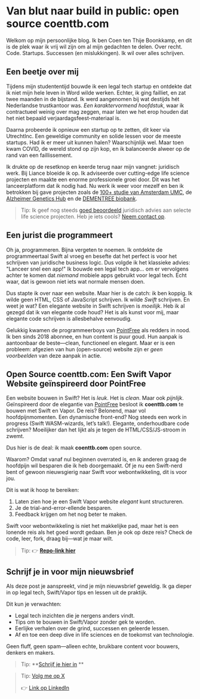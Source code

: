 # Van blut naar build in public: open source coenttb.com

Welkom op mijn persoonlijke blog. Ik ben Coen ten Thije Boonkkamp, en dit is de plek waar ik vrij wil zijn om al mijn gedachten te delen. Over recht. Code. Startups. Successen (en mislukkingen). Ik wil over alles schrijven.

## Een beetje over mij

Tijdens mijn studententijd bouwde ik een legal tech startup en ontdekte dat ik niet mijn hele leven in Word wilde werken. Echter, ik ging failliet, en zat twee maanden in de bijstand. Ik werd aangenomen bij wat destijds hét Nederlandse trustkantoor was. *Een karaktervormend hoofdstuk*, waar ik contractueel weinig over mag zeggen, maar laten we het erop houden dat het niet bepaald verjaardagsfeest-materiaal is. 

Daarna probeerde ik opnieuw een startup op te zetten, dit keer via UtrechtInc. Een geweldige community en solide lessen voor de meeste startups. Had ik er meer uit kunnen halen? Waarschijnlijk wel. Maar toen kwam COVID, de wereld stond op zijn kop, en ik balanceerde alweer op de rand van een faillissement.

Ik drukte op de resetknop en keerde terug naar mijn vangnet: juridisch werk. Bij Liance bloeide ik op. Ik adviseerde over cutting-edge life science projecten en maakte een enorme professionele groei door. Dit was het lanceerplatform dat ik nodig had. Nu werk ik weer voor mezelf en ben ik betrokken bij gave projecten zoals de [100+ studie van Amsterdam UMC](https://100plus.nl), de [Alzheimer Genetics Hub](https://alzheimergenetics.org) en de [DEMENTREE biobank](https://www.alzheimercentrum.nl/wetenschap/lopend-onderzoek/biobank-dementree/).

> Tip: Ik geef nog steeds [goed beoordeeld](https://tenthijeboonkkamp.nl) juridisch advies aan selecte life science projecten. Heb je iets cools? [Neem contact op](https://tenthijeboonkkamp.nl/products).

## Een jurist die programmeert

Oh ja, programmeren. Bijna vergeten te noemen. Ik ontdekte de programmeertaal Swift al vroeg en besefte dat het perfect is voor het schrijven van juridische business logic. Dus volgde ik het klassieke advies: "Lanceer snel een app!" Ik bouwde een legal tech app... om er vervolgens achter te komen dat *niemand* mobiele apps gebruikt voor legal tech. Echt waar, dat is gewoon niet iets wat normale mensen doen.

Dus stapte ik over naar een website. Maar hier is de catch: ik ben koppig. Ik wilde geen HTML, CSS of JavaScript schrijven. Ik wilde *Swift* schrijven. En weet je wat? Een elegante website in Swift schrijven is *moeilijk*. Heb ik al gezegd dat ik van elegante code houd? Het is als kunst voor mij, maar elegante code schrijven is allesbehalve eenvoudig.

Gelukkig kwamen de programmeerboys van [PointFree](https://www.pointfree.co) als redders in nood. Ik ben sinds 2018 abonnee, en hun content is puur goud. Hun aanpak is aantoonbaar de beste—clean, functioneel en elegant. Maar er is een probleem: afgezien van hun (open-source) website zijn er *geen voorbeelden* van deze aanpak in actie.

## Open Source coenttb.com: Een Swift Vapor Website geïnspireerd door PointFree  

Een website bouwen in Swift? Het is *leuk*. Het is *clean*. Maar ook *pijnlijk*. Geïnspireerd door de elegantie van [PointFree](https://www.pointfree.co) besloot ik **coenttb.com** te bouwen met Swift en Vapor. De reis? Belonend, maar vol hoofdpijnmomenten. Een dynamische front-end? Nog steeds een work in progress (Swift WASM-wizards, let’s talk!). Elegante, onderhoudbare code schrijven? Moeilijker dan het lijkt als je tegen de HTML/CSS/JS-stroom in zwemt.

Dus hier is de deal: ik maak **coenttb.com** open source.

Waarom? Omdat vanaf nul beginnen overrated is, en ik anderen graag de hoofdpijn wil besparen die ik heb doorgemaakt. Of je nu een Swift-nerd bent of gewoon nieuwsgierig naar Swift voor webontwikkeling, dit is voor jou.

Dit is wat ik hoop te bereiken:  
1. Laten zien hoe je een Swift Vapor website *elegant* kunt structureren.  
2. Je de trial-and-error-ellende besparen.  
3. Feedback krijgen om het nog beter te maken.

Swift voor webontwikkeling is niet het makkelijke pad, maar het is een lonende reis als het goed wordt gedaan. Ben je ook op deze reis? Check de code, leer, fork, draag bij—wat je maar wilt.

> Tip: 👉 **[Repo-link hier](https://github.com/coenttb/coenttb-com-server)**  

## Schrijf je in voor mijn nieuwsbrief  

Als deze post je aanspreekt, vind je mijn nieuwsbrief geweldig. Ik ga dieper in op legal tech, Swift/Vapor tips en lessen uit de praktijk.

Dit kun je verwachten:  
- Legal tech inzichten die je nergens anders vindt.  
- Tips om te bouwen in Swift/Vapor zonder gek te worden.  
- Eerlijke verhalen over de grind, successen en geleerde lessen.  
- Af en toe een deep dive in life sciences en de toekomst van technologie.  

Geen fluff, geen spam—alleen echte, bruikbare content voor bouwers, denkers en makers.

> Tip: **[Schrijf je hier in](http://coenttb.com/nl/nieuwsbrief/inschrijven) **

> Tip: [Volg me op X](http://x.com/coenttb)  
>  
> 👉 [Link op LinkedIn](https://www.linkedin.com/in/tenthijeboonkkamp)
